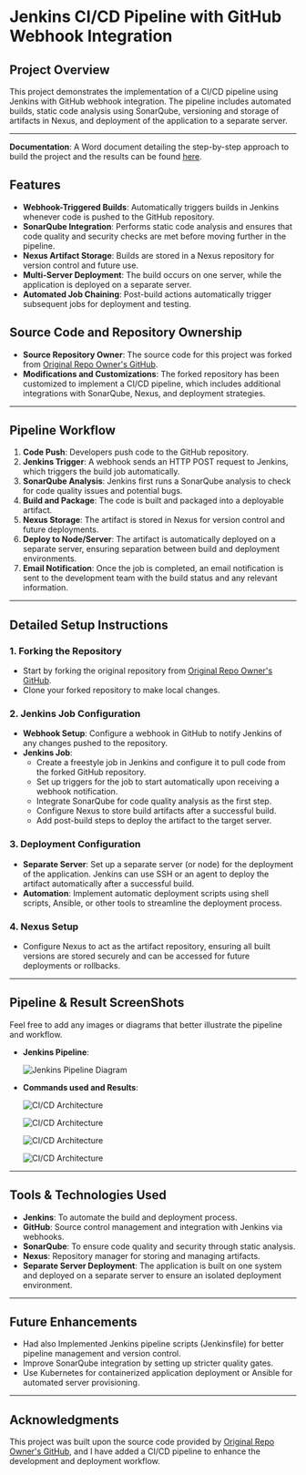 # Jenkins CI/CD Pipeline with GitHub Webhook Integration

## Project Overview
This project demonstrates the implementation of a CI/CD pipeline using Jenkins with GitHub webhook integration. The pipeline includes automated builds, static code analysis using SonarQube, versioning and storage of artifacts in Nexus, and deployment of the application to a separate server.

---

**Documentation**: A Word document detailing the step-by-step approach to build the project and the results can be found [here](https://github.com/saitejat1907/lms/result.docx).

## Features
- **Webhook-Triggered Builds**: Automatically triggers builds in Jenkins whenever code is pushed to the GitHub repository.
- **SonarQube Integration**: Performs static code analysis and ensures that code quality and security checks are met before moving further in the pipeline.
- **Nexus Artifact Storage**: Builds are stored in a Nexus repository for version control and future use.
- **Multi-Server Deployment**: The build occurs on one server, while the application is deployed on a separate server.
- **Automated Job Chaining**: Post-build actions automatically trigger subsequent jobs for deployment and testing.

## Source Code and Repository Ownership
- **Source Repository Owner**: The source code for this project was forked from [Original Repo Owner's GitHub](https://github.com/ravi2krishna/lms).
- **Modifications and Customizations**: The forked repository has been customized to implement a CI/CD pipeline, which includes additional integrations with SonarQube, Nexus, and deployment strategies.

---

## Pipeline Workflow
1. **Code Push**: Developers push code to the GitHub repository.
2. **Jenkins Trigger**: A webhook sends an HTTP POST request to Jenkins, which triggers the build job automatically.
3. **SonarQube Analysis**: Jenkins first runs a SonarQube analysis to check for code quality issues and potential bugs.
4. **Build and Package**: The code is built and packaged into a deployable artifact.
5. **Nexus Storage**: The artifact is stored in Nexus for version control and future deployments.
6. **Deploy to Node/Server**: The artifact is automatically deployed on a separate server, ensuring separation between build and deployment environments.
7. **Email Notification**: Once the job is completed, an email notification is sent to the development team with the build status and any relevant information.

---

## Detailed Setup Instructions

### 1. Forking the Repository
- Start by forking the original repository from [Original Repo Owner's GitHub](URL_TO_ORIGINAL_REPO).
- Clone your forked repository to make local changes.

### 2. Jenkins Job Configuration
- **Webhook Setup**: Configure a webhook in GitHub to notify Jenkins of any changes pushed to the repository.
- **Jenkins Job**:
  - Create a freestyle job in Jenkins and configure it to pull code from the forked GitHub repository.
  - Set up triggers for the job to start automatically upon receiving a webhook notification.
  - Integrate SonarQube for code quality analysis as the first step.
  - Configure Nexus to store build artifacts after a successful build.
  - Add post-build steps to deploy the artifact to the target server.

### 3. Deployment Configuration
- **Separate Server**: Set up a separate server (or node) for the deployment of the application. Jenkins can use SSH or an agent to deploy the artifact automatically after a successful build.
- **Automation**: Implement automatic deployment scripts using shell scripts, Ansible, or other tools to streamline the deployment process.

### 4. Nexus Setup
- Configure Nexus to act as the artifact repository, ensuring all built versions are stored securely and can be accessed for future deployments or rollbacks.

---

## Pipeline & Result ScreenShots
Feel free to add any images or diagrams that better illustrate the pipeline and workflow.

- **Jenkins Pipeline**:

  ![Jenkins Pipeline Diagram](URL_TO_JENKINS_PIPELINE_IMAGE)

- **Commands used and Results**:

  ![CI/CD Architecture](URL_TO_ARCHITECTURE_IMAGE)

  ![CI/CD Architecture](URL_TO_ARCHITECTURE_IMAGE)

  ![CI/CD Architecture](URL_TO_ARCHITECTURE_IMAGE)

  ![CI/CD Architecture](URL_TO_ARCHITECTURE_IMAGE)

---

## Tools & Technologies Used
- **Jenkins**: To automate the build and deployment process.
- **GitHub**: Source control management and integration with Jenkins via webhooks.
- **SonarQube**: To ensure code quality and security through static analysis.
- **Nexus**: Repository manager for storing and managing artifacts.
- **Separate Server Deployment**: The application is built on one system and deployed on a separate server to ensure an isolated deployment environment.

---

## Future Enhancements
- Had also Implemented Jenkins pipeline scripts (Jenkinsfile) for better pipeline management and version control.
- Improve SonarQube integration by setting up stricter quality gates.
- Use Kubernetes for containerized application deployment or Ansible for automated server provisioning.

---

## Acknowledgments
This project was built upon the source code provided by [Original Repo Owner's GitHub](https://github.com/ravi2krishna/lms), and I have added a CI/CD pipeline to enhance the development and deployment workflow.
